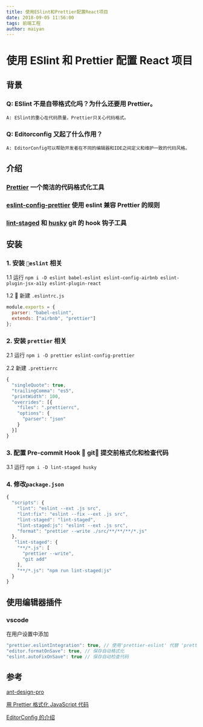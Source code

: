 ```yaml
---
title: 使用ESlint和Prettier配置React项目
date: 2018-09-05 11:56:00
tags: 前端工程
author: maiyan
---
```


# 使用 ESlint 和 Prettier 配置 React 项目

## 背景

### Q: ESlint 不是自带格式化吗？为什么还要用 Prettier。

    A: ESlint的重心在代码质量，Prettier只关心代码格式。

### Q: Editorconfig 又起了什么作用？

    A: EditorConfig可以帮助开发者在不同的编辑器和IDE之间定义和维护一致的代码风格。

## 介绍

### [Prettier](https://github.com/prettier/prettier) 一个简洁的代码格式化工具

### [eslint-config-prettier](https://github.com/prettier/eslint-config-prettier) 使用 eslint 兼容 Prettier 的规则

### [lint-staged](https://github.com/okonet/lint-staged) 和 [husky](https://github.com/typicode/husky) git 的 hook 钩子工具

## 安装

### 1. 安装 `eslint` 相关

1.1 运行 `npm i -D eslint babel-eslint eslint-config-airbnb eslint-plugin-jsx-a11y eslint-plugin-react`

1.2  新建 `.eslintrc.js`

```js
module.exports = {
  parser: "babel-eslint",
  extends: ["airbnb", "prettier"]
};
```

### 2. 安装 `prettier` 相关

2.1 运行 `npm i -D prettier eslint-config-prettier`

2.2 新建 `.prettierrc`

```js
{
  "singleQuote": true,
  "trailingComma": "es5",
  "printWidth": 100,
  "overrides": [{
    "files": ".prettierrc",
    "options": {
      "parser": "json"
    }
  }]
}
```

### 3. 配置 Pre-commit Hook  git 提交前格式化和检查代码

3.1 运行 `npm i -D lint-staged husky`

### 4. 修改`package.json`

```js
{
  "scripts": {
    "lint": "eslint --ext .js src",
    "lint:fix": "eslint --fix --ext .js src",
    "lint-staged": "lint-staged",
    "lint-staged:js": "eslint --ext .js src",
    "format": "prettier --write ./src/**/**/**/*.js"
  },
   "lint-staged": {
    "**/*.js": [
      "prettier --write",
      "git add"
    ],
    "**/*.js": "npm run lint-staged:js"
  }
}
```

## 使用编辑器插件

### vscode

在用户设置中添加

```js
"prettier.eslintIntegration": true, // 使用'prettier-eslint' 代替 'prettier'
"editor.formatOnSave": true, // 保存自动格式化
"eslint.autoFixOnSave": true // 保存自动检查代码
```

## 参考

[ant-design-pro](https://pro.ant.design)

[用 Prettier 格式化 JavaScript 代码](http://www.infoq.com/cn/articles/using-prettier-format-javascript-code)

[EditorConfig 的介绍](http://www.alloyteam.com/2014/12/editor-config)
